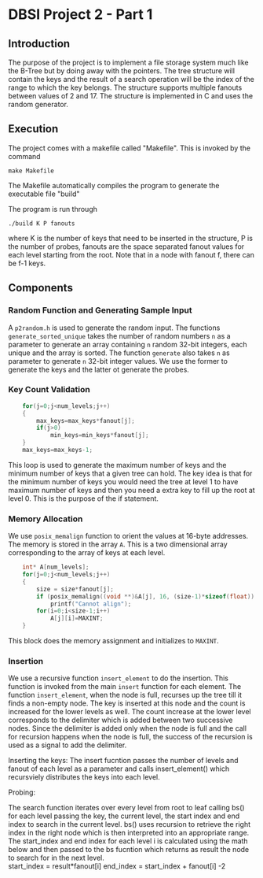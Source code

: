 # DBSI Project 2 - Part 1

## Introduction
The purpose of the project is to implement a file storage system much like the B-Tree but by doing away with the pointers. The tree structure will contain the keys and the result of a search operation will be the index of the range to which the key belongs. The structure supports multiple fanouts between values of 2 and 17. The structure is implemented in C and uses the random generator. 

## Execution

The project comes with a makefile called "Makefile". This is invoked by the command 
```
make Makefile
```
The Makefile automatically compiles the program to generate the executable file "build"

The program is run through 
```
./build K P fanouts
```
where K is the number of keys that need to be inserted in the structure, P is the number of probes, fanouts are the space separated fanout values for each level starting from the root. Note that in a node with fanout f, there can be f-1 keys. 

## Components

### Random Function and Generating Sample Input
A `p2random.h` is used to generate the random input. The functions `generate_sorted_unique` takes the number of random numbers `n` as a parameter to generate an array containing `n` random 32-bit integers, each unique and the array is sorted. The function `generate` also takes `n` as parameter to generate `n` 32-bit integer values. We use the former to generate the keys and the latter ot generate the probes. 

### Key Count Validation

```C
	for(j=0;j<num_levels;j++)
	{
		max_keys=max_keys*fanout[j];
		if(j>0)
			min_keys=min_keys*fanout[j];
	}
	max_keys=max_keys-1;
```
This loop is used to generate the maximum number of keys and the minimum number of keys that a given tree can hold. The key idea is that for the minimum number of keys you would need the tree at level 1 to have maximum number of keys and then you need a extra key to fill up the root at level 0. This is the purpose of the if statement. 

### Memory Allocation

We use `posix_memalign` function to orient the values at 16-byte addresses. The memory is stored in the array `A`. This is a two dimensional array corresponding to the array of keys at each level. 
```C
	int* A[num_levels];
    for(j=0;j<num_levels;j++)
    {
		size = size*fanout[j];
		if (posix_memalign((void **)&A[j], 16, (size-1)*sizeof(float)) != 0)
			printf("Cannot align");
		for(i=0;i<size-1;i++)
			A[j][i]=MAXINT;		   
    }
```
This block does the memory assignment and initializes to `MAXINT`. 

### Insertion
We use a recursive function `insert_element` to do the insertion. This function is invoked from the main `insert` function for each element. The function `insert_element`, when the node is full, recurses up the tree till it finds a non-empty node. The key is inserted at this node and the count is increased for the lower levels as well. The count increase at the lower level corresponds to the delimiter which is added between two successive nodes. Since the delimiter is added only when the node is full and the call for recursion happens when the node is full, the success of the recursion is used as a signal to add the delimiter.  

Inserting the keys: 
The insert fucntion passes the number of levels and fanout of each level as a parameter and calls insert_element() which recursviely distributes the keys into each level.


Probing: 

The search function iterates over every level from root to leaf calling bs() for each level passing the key, the current level, the start index and end index to search in the current level. 
bs() uses recursion to retrieve the right index in the right node which is then interpreted into an appropriate range. 
The start_index and end index for each level i is calculated using the math below and then passed to the bs fucntion which returns as result the node to search for in the next level.  
start_index = result*fanout[i]
end_index = start_index + fanout[i] -2 



